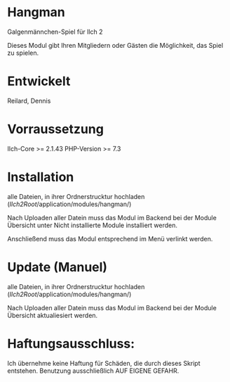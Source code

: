 # Hangman

Galgenmännchen-Spiel für Ilch 2

Dieses Modul gibt Ihren Mitgliedern oder Gästen die Möglichkeit, das Spiel zu spielen.

# Entwickelt

Reilard, Dennis

# Vorraussetzung

Ilch-Core >= 2.1.43
PHP-Version >= 7.3

# Installation

alle Dateien, in ihrer Ordnerstrucktur hochladen (*Ilch2Root*/application/modules/hangman/)

Nach Uploaden aller Datein muss das Modul im Backend bei der Module Übersicht unter Nicht installierte Module installiert werden.

Anschließend muss das Modul entsprechend im Menü verlinkt werden.

# Update (Manuel)

alle Dateien, in ihrer Ordnerstrucktur hochladen (*Ilch2Root*/application/modules/hangman/)

Nach Uploaden aller Datein muss das Modul im Backend bei der Module Übersicht aktualiesiert werden.

# Haftungsausschluss:

Ich übernehme keine Haftung für Schäden, die durch dieses Skript entstehen. Benutzung ausschließlich AUF EIGENE GEFAHR.
